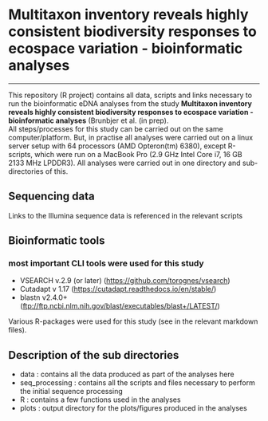 # Multitaxon inventory reveals highly consistent biodiversity responses to ecospace variation - bioinformatic analyses  
___

This repository (R project) contains all data, scripts and links necessary to run the bioinformatic eDNA analyses from the study  **Multitaxon inventory reveals highly consistent biodiversity responses to ecospace variation - bioinformatic analyses**  (Brunbjer et al. (in prep).  
All steps/processes for this study can be carried out on the same computer/platform. But, in practise all analyses were carried out on a linux server setup with 64 processors (AMD Opteron(tm) 6380), except R-scripts, which were run on a MacBook Pro (2.9 GHz Intel Core i7, 16 GB 2133 MHz LPDDR3).
All analyses were carried out in one directory and sub-directories of this.

## Sequencing data
Links to the Illumina sequence data is referenced in the relevant scripts  

## Bioinformatic tools
### most important CLI tools were used for this study  

 * VSEARCH v.2.9 (or later) (https://github.com/torognes/vsearch) 
 * Cutadapt v 1.17 (https://cutadapt.readthedocs.io/en/stable/)  
 * blastn v2.4.0+ (ftp://ftp.ncbi.nlm.nih.gov/blast/executables/blast+/LATEST/) 
 
Various R-packages were used for this study (see in the relevant markdown files).  

## Description of the sub directories  

 * data : contains all the data produced as part of the analyses here  
 * seq_processing : contains all the scripts and files necessary to perform the initial sequence processing  
 * R : contains a few functions used in the analyses  
 * plots : output directory for the plots/figures produced in the analyses

